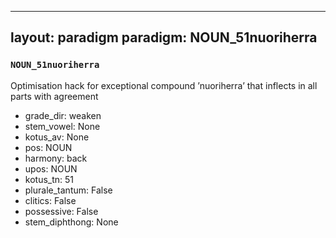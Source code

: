 
---
layout: paradigm
paradigm: NOUN_51nuoriherra
---
### ` NOUN_51nuoriherra `

Optimisation hack for exceptional compound ’nuoriherra’ that inflects in all parts with agreement
* grade_dir: weaken
* stem_vowel: None
* kotus_av: None
* pos: NOUN
* harmony: back
* upos: NOUN
* kotus_tn: 51
* plurale_tantum: False
* clitics: False
* possessive: False
* stem_diphthong: None
